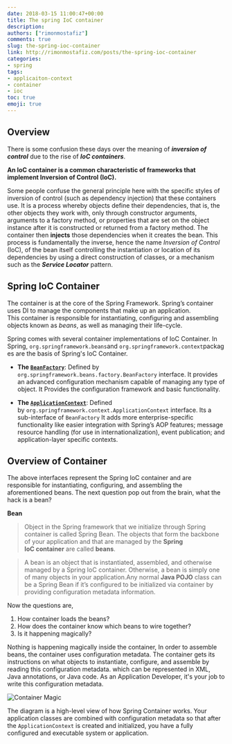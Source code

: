 ```yaml
---
date: 2018-03-15 11:00:47+00:00
title: The spring IoC container
description:
authors: ["rimonmostafiz"]
comments: true
slug: the-spring-ioc-container
link: http://rimonmostafiz.com/posts/the-spring-ioc-container
categories:
- spring
tags:
- applicaiton-context
- container
- ioc
toc: true
emoji: true
---
```


## Overview
There is some confusion these days over the meaning of _**inversion of control**_ due to the rise of _**IoC containers**_.

**An IoC container is a common characteristic of frameworks that implement Inversion of Control (IoC).**

Some people confuse the general principle here with the specific styles of inversion of control (such as dependency injection) that these containers use. It is a process whereby objects define their dependencies, that is, the other objects they work with, only through constructor arguments, arguments to a factory method, or properties that are set on the object instance after it is constructed or returned from a factory method. The container then __injects__ those dependencies when it creates the bean. This process is fundamentally the inverse, hence the name _Inversion of Control_ (IoC), of the bean itself controlling the instantiation or location of its dependencies by using a direct construction of classes, or a mechanism such as the _**Service Locator**_ pattern.

## Spring IoC Container

The container is at the core of the Spring Framework. Spring’s container uses DI to manage the components that make up an application. This container is responsible for instantiating, configuring and assembling objects known as _beans_, as well as managing their life-cycle.

Spring comes with several container implementations of IoC Container.
In Spring, `org.springframework.beans`and `org.springframework.context`packages are the basis of Spring's IoC Container.

  * **The [`BeanFactory`](https://docs.spring.io/spring-framework/docs/5.0.4.RELEASE/javadoc-api/org/springframework/beans/factory/BeanFactory.html)**: Defined by `org.springframework.beans.factory.BeanFactory` interface. It provides an advanced configuration mechanism capable of managing any type of object. It Provides the configuration framework and basic functionality.

  * **The [`ApplicationContext`](https://docs.spring.io/spring-framework/docs/5.0.4.RELEASE/javadoc-api/org/springframework/context/ApplicationContext.html)**: Defined by `org.springframework.context.ApplicationContext` interface. Its a sub-interface of `BeanFactory` It adds more enterprise-specific functionality like easier integration with Spring’s AOP features; message resource handling (for use in internationalization), event publication; and application-layer specific contexts.

## Overview of Container
The above interfaces represent the Spring IoC container and are responsible for instantiating, configuring, and assembling the aforementioned beans. The next question pop out from the brain, what the hack is a bean?

**Bean**

> Object in the Spring framework that we initialize through Spring container is called Spring Bean.
The objects that form the backbone of your application and that are managed by the __Spring IoC container__ are called __beans__.

>A bean is an object that is instantiated, assembled, and otherwise managed by a Spring IoC container. Otherwise, a bean is simply one of many objects in your application.Any normal __Java POJO__ class can be a Spring Bean if it’s configured to be initialized via container by providing configuration metadata information.

Now the questions are,
  1. How container loads the beans?
  2. How does the container know which beans to wire together?
  3. Is it happening magically?

Nothing is happening magically inside the container, In order to assemble beans, the container uses configuration metadata.
The container gets its instructions on what objects to instantiate, configure, and assemble by reading this configuration metadata. which can be represented in XML, Java annotations, or Java code. As an Application Developer, it's your job to write this configuration metadata.

![Container Magic](https://docs.spring.io/spring/docs/current/spring-framework-reference/images/container-magic.png)

The diagram is a high-level view of how Spring Container works. Your application classes are combined with configuration metadata so that after the `ApplicationContext` is created and initialized, you have a fully configured and executable system or application.

